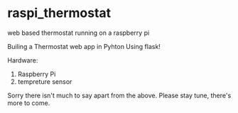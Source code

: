 # raspi_thermostat
web based thermostat running on a raspberry pi

Builing a Thermostat web app in Pyhton Using flask!

Hardware:
1. Raspberry Pi
2. tempreture sensor


Sorry there isn't much to say apart from the above. Please stay tune, there's more to come.

